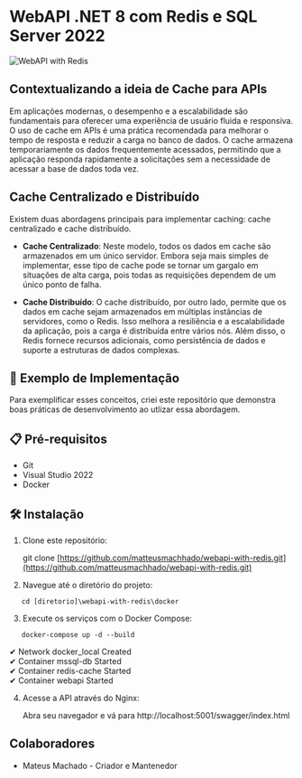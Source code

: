 
# WebAPI .NET 8 com Redis e SQL Server 2022

![WebAPI with Redis](https://github.com/user-attachments/assets/fe4a74cf-47f1-4299-a56e-6646d1aaa6db)

## Contextualizando a ideia de Cache para APIs

Em aplicações modernas, o desempenho e a escalabilidade são fundamentais para oferecer uma experiência de usuário fluida e responsiva. O uso de cache em APIs é uma prática recomendada para melhorar o tempo de resposta e reduzir a carga no banco de dados. O cache armazena temporariamente os dados frequentemente acessados, permitindo que a aplicação responda rapidamente a solicitações sem a necessidade de acessar a base de dados toda vez.

## Cache Centralizado e Distribuído

Existem duas abordagens principais para implementar caching: cache centralizado e cache distribuído.

- **Cache Centralizado**: Neste modelo, todos os dados em cache são armazenados em um único servidor. Embora seja mais simples de implementar, esse tipo de cache pode se tornar um gargalo em situações de alta carga, pois todas as requisições dependem de um único ponto de falha.

- **Cache Distribuído**: O cache distribuído, por outro lado, permite que os dados em cache sejam armazenados em múltiplas instâncias de servidores, como o Redis. Isso melhora a resiliência e a escalabilidade da aplicação, pois a carga é distribuída entre vários nós. Além disso, o Redis fornece recursos adicionais, como persistência de dados e suporte a estruturas de dados complexas.

## 🚀 Exemplo de Implementação

Para exemplificar esses conceitos, criei este repositório que demonstra boas práticas de desenvolvimento ao utlizar essa abordagem.

## 📋 Pré-requisitos

- Git
- Visual Studio 2022
- Docker

## 🛠️ Instalação

1. Clone este repositório:

   git clone [https://github.com/matteusmachhado/webapi-with-redis.git](https://github.com/matteusmachhado/webapi-with-redis.git)

2. Navegue até o diretório do projeto:

```
   cd [diretorio]\webapi-with-redis\docker
```

3. Execute os serviços com o Docker Compose:

```
   docker-compose up -d --build
```

 ✔ Network docker_local   Created                                                                                 
 ✔ Container mssql-db     Started                                                                                  
 ✔ Container redis-cache  Started                                                                                  
 ✔ Container webapi       Started                                                                                  

4. Acesse a API através do Nginx:

   Abra seu navegador e vá para http://localhost:5001/swagger/index.html

## Colaboradores

- Mateus Machado - Criador e Mantenedor

